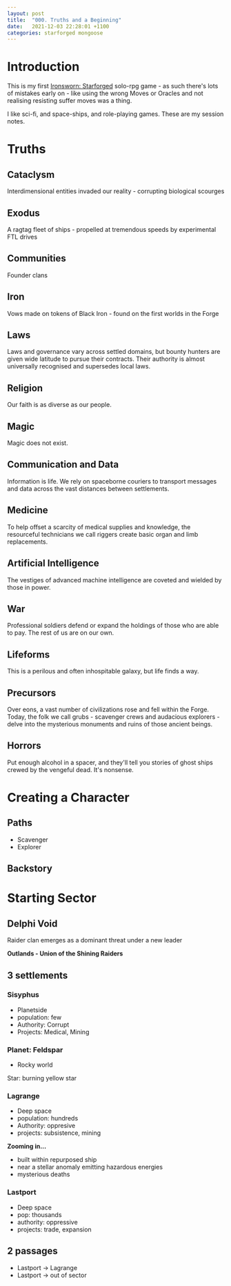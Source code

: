 ```yaml
---
layout: post
title:  "000. Truths and a Beginning"
date:   2021-12-03 22:28:01 +1100
categories: starforged mongoose
---
```


# Introduction
This is my first [Ironsworn: Starforged](https://starforged.absolutetabletop.com/) solo-rpg game - as such there's lots of mistakes early on - like using the wrong Moves or Oracles and not realising resisting suffer moves was a thing.

I like sci-fi, and space-ships, and role-playing games. These are my session notes.

# Truths

## Cataclysm
Interdimensional entities invaded our reality - corrupting biological scourges

## Exodus
A ragtag fleet of ships - propelled at tremendous speeds by experimental FTL drives

## Communities
Founder clans

## Iron
Vows made on tokens of Black Iron - found on the first worlds in the Forge

## Laws
Laws and governance vary across settled domains, but bounty hunters are given wide latitude to pursue their contracts. Their authority is almost universally recognised and supersedes local laws.

## Religion
Our faith is as diverse as our people.

## Magic
Magic does not exist.

## Communication and Data
Information is life. We rely on spaceborne couriers to transport messages and data across the vast distances between settlements.

## Medicine
To help offset a scarcity of medical supplies and knowledge, the resourceful technicians we call riggers create basic organ and limb replacements.

## Artificial Intelligence
The vestiges of advanced machine intelligence are coveted and wielded by those in power.

## War
Professional soldiers defend or expand the holdings of those who are able to pay. The rest of us are on our own.

## Lifeforms
This is a perilous and often inhospitable galaxy, but life finds a way.

## Precursors
Over eons, a vast number of civilizations rose and fell within the Forge. Today, the folk we call grubs - scavenger crews and audacious explorers - delve into the mysterious monuments and ruins of those ancient beings.

## Horrors
Put enough alcohol in a spacer, and they'll tell you stories of ghost ships crewed by the vengeful dead. It's nonsense.

# Creating a Character

## Paths

- Scavenger
- Explorer

## Backstory



# Starting Sector

## Delphi Void

Raider clan emerges as a dominant threat under a new leader

**Outlands - Union of the Shining Raiders**

## 3 settlements

### Sisyphus
- Planetside 
- population: few
- Authority: Corrupt
- Projects: Medical, Mining

### Planet: Feldspar
- Rocky world

Star: burning yellow star

### Lagrange
- Deep space
- population: hundreds
- Authority: oppresive
- projects: subsistence, mining

**Zooming in...**

- built within repurposed ship
- near a stellar anomaly emitting hazardous energies
- mysterious deaths


### Lastport
- Deep space
- pop: thousands
- authority: oppressive
- projects: trade, expansion

## 2 passages

- Lastport -> Lagrange
- Lastport -> out of sector

